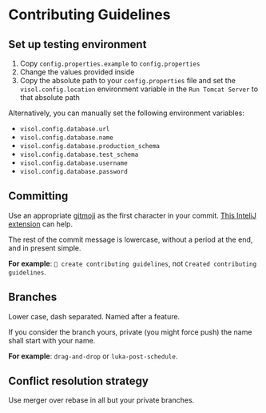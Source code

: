 # Contributing Guidelines

## Set up testing environment

1. Copy `config.properties.example` to `config.properties`
2. Change the values provided inside
3. Copy the absolute path to your `config.properties` file and set the `visol.config.location` environment variable in the `Run Tomcat Server` to that absolute path

Alternatively, you can manually set the following environment variables:
- `visol.config.database.url`
- `visol.config.database.name`
- `visol.config.database.production_schema`
- `visol.config.database.test_schema`
- `visol.config.database.username`
- `visol.config.database.password`

## Committing

Use an appropriate [gitmoji](https://gitmoji.dev/) as the first character in your commit. [This InteliJ extension](https://intellij.patou.dev/) can
help.

The rest of the commit message is lowercase, without a period at the end, and in present simple.

**For example**: `📝 create contributing guidelines`, not `Created contributing guidelines`.

## Branches

Lower case, dash separated. Named after a feature.

If you consider the branch yours, private (you might force push) the name shall start with your name.

**For example**: `drag-and-drop` or `luka-post-schedule`.

## Conflict resolution strategy

Use merger over rebase in all but your private branches.


